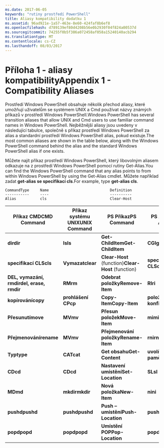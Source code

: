 ```yaml
---
ms.date: 2017-06-05
keywords: "rutiny prostředí PowerShell"
title: Aliasy kompatibility dodatku 1
ms.assetid: 96ad921e-1a57-463e-8e60-424faf8b6ef8
ms.openlocfilehash: d789139ef80d4208b56e0b2930f04f824a00537d
ms.sourcegitcommit: 74255f0b5f386a072458af058a15240140acb294
ms.translationtype: MT
ms.contentlocale: cs-CZ
ms.lasthandoff: 08/03/2017
---
```

# <a name="appendix-1---compatibility-aliases"></a><span data-ttu-id="7f5a0-103">Příloha 1 - aliasy kompatibility</span><span class="sxs-lookup"><span data-stu-id="7f5a0-103">Appendix 1 - Compatibility Aliases</span></span>
<span data-ttu-id="7f5a0-104">Prostředí Windows PowerShell obsahuje několik přechod aliasy, které umožňují uživatelům se systémem UNIX a Cmd používat názvy známých příkazů v prostředí Windows PowerShell.</span><span class="sxs-lookup"><span data-stu-id="7f5a0-104">Windows PowerShell has several transition aliases that allow UNIX and Cmd users to use familiar command names in Windows PowerShell.</span></span> <span data-ttu-id="7f5a0-105">Nejběžnější aliasy jsou uvedeny v následující tabulce, společně s příkaz prostředí Windows PowerShell za alias a standardní prostředí Windows PowerShell alias, pokud existuje.</span><span class="sxs-lookup"><span data-stu-id="7f5a0-105">The most common aliases are shown in the table below, along with the Windows PowerShell command behind the alias and the standard Windows PowerShell alias if one exists.</span></span>

<span data-ttu-id="7f5a0-106">Můžete najít příkaz prostředí Windows PowerShell, který libovolným aliasem odkazuje na z prostředí Windows PowerShell pomocí rutiny Get-Alias.</span><span class="sxs-lookup"><span data-stu-id="7f5a0-106">You can find the Windows PowerShell command that any alias points to from within Windows PowerShell by using the Get-Alias cmdlet.</span></span> <span data-ttu-id="7f5a0-107">Můžete například zadat **get-alias se specifikací cls**.</span><span class="sxs-lookup"><span data-stu-id="7f5a0-107">For example, type **get-alias cls**.</span></span>

```
CommandType     Name                            Definition
-----------     ----                            ----------
Alias           cls                             Clear-Host
```

|<span data-ttu-id="7f5a0-108">Příkaz CMD</span><span class="sxs-lookup"><span data-stu-id="7f5a0-108">CMD Command</span></span>|<span data-ttu-id="7f5a0-109">Příkaz systému UNIX</span><span class="sxs-lookup"><span data-stu-id="7f5a0-109">UNIX Command</span></span>|<span data-ttu-id="7f5a0-110">PS Příkaz</span><span class="sxs-lookup"><span data-stu-id="7f5a0-110">PS Command</span></span>|<span data-ttu-id="7f5a0-111">PS Alias</span><span class="sxs-lookup"><span data-stu-id="7f5a0-111">PS Alias</span></span>|
|---------------|----------------|--------------|------------|
|<span data-ttu-id="7f5a0-112">**dir**</span><span class="sxs-lookup"><span data-stu-id="7f5a0-112">**dir**</span></span>|<span data-ttu-id="7f5a0-113">**ls**</span><span class="sxs-lookup"><span data-stu-id="7f5a0-113">**ls**</span></span>|<span data-ttu-id="7f5a0-114">**Get-ChildItem**</span><span class="sxs-lookup"><span data-stu-id="7f5a0-114">**Get-ChildItem**</span></span>|<span data-ttu-id="7f5a0-115">**CGI**</span><span class="sxs-lookup"><span data-stu-id="7f5a0-115">**gci**</span></span>|
|<span data-ttu-id="7f5a0-116">**specifikací CLS**</span><span class="sxs-lookup"><span data-stu-id="7f5a0-116">**cls**</span></span>|<span data-ttu-id="7f5a0-117">**Vymazat**</span><span class="sxs-lookup"><span data-stu-id="7f5a0-117">**clear**</span></span>|<span data-ttu-id="7f5a0-118">**Clear-Host** (function)</span><span class="sxs-lookup"><span data-stu-id="7f5a0-118">**Clear-Host** (function)</span></span>|<span data-ttu-id="7f5a0-119">**specifikací CLS**</span><span class="sxs-lookup"><span data-stu-id="7f5a0-119">**cls**</span></span>|
|<span data-ttu-id="7f5a0-120">**DEL, vymazání, rmdir**</span><span class="sxs-lookup"><span data-stu-id="7f5a0-120">**del, erase, rmdir**</span></span>|<span data-ttu-id="7f5a0-121">**RM**</span><span class="sxs-lookup"><span data-stu-id="7f5a0-121">**rm**</span></span>|<span data-ttu-id="7f5a0-122">**Odebrat položky**</span><span class="sxs-lookup"><span data-stu-id="7f5a0-122">**Remove-Item**</span></span>|<span data-ttu-id="7f5a0-123">**RI**</span><span class="sxs-lookup"><span data-stu-id="7f5a0-123">**ri**</span></span>|
|<span data-ttu-id="7f5a0-124">**kopírování**</span><span class="sxs-lookup"><span data-stu-id="7f5a0-124">**copy**</span></span>|<span data-ttu-id="7f5a0-125">**prohlášení CP**</span><span class="sxs-lookup"><span data-stu-id="7f5a0-125">**cp**</span></span>|<span data-ttu-id="7f5a0-126">**Copy-Item**</span><span class="sxs-lookup"><span data-stu-id="7f5a0-126">**Copy-Item**</span></span>|<span data-ttu-id="7f5a0-127">**položky konfigurace**</span><span class="sxs-lookup"><span data-stu-id="7f5a0-127">**ci**</span></span>|
|<span data-ttu-id="7f5a0-128">**Přesunutí**</span><span class="sxs-lookup"><span data-stu-id="7f5a0-128">**move**</span></span>|<span data-ttu-id="7f5a0-129">**MV**</span><span class="sxs-lookup"><span data-stu-id="7f5a0-129">**mv**</span></span>|<span data-ttu-id="7f5a0-130">**Přesun položek**</span><span class="sxs-lookup"><span data-stu-id="7f5a0-130">**Move-Item**</span></span>|<span data-ttu-id="7f5a0-131">**mi**</span><span class="sxs-lookup"><span data-stu-id="7f5a0-131">**mi**</span></span>|
|<span data-ttu-id="7f5a0-132">**Přejmenování**</span><span class="sxs-lookup"><span data-stu-id="7f5a0-132">**rename**</span></span>|<span data-ttu-id="7f5a0-133">**MV**</span><span class="sxs-lookup"><span data-stu-id="7f5a0-133">**mv**</span></span>|<span data-ttu-id="7f5a0-134">**Přejmenování položky**</span><span class="sxs-lookup"><span data-stu-id="7f5a0-134">**Rename-Item**</span></span>|<span data-ttu-id="7f5a0-135">**rni**</span><span class="sxs-lookup"><span data-stu-id="7f5a0-135">**rni**</span></span>|
|<span data-ttu-id="7f5a0-136">**Typ**</span><span class="sxs-lookup"><span data-stu-id="7f5a0-136">**type**</span></span>|<span data-ttu-id="7f5a0-137">**CAT**</span><span class="sxs-lookup"><span data-stu-id="7f5a0-137">**cat**</span></span>|<span data-ttu-id="7f5a0-138">**Get obsahu**</span><span class="sxs-lookup"><span data-stu-id="7f5a0-138">**Get-Content**</span></span>|<span data-ttu-id="7f5a0-139">**uvolňování paměti**</span><span class="sxs-lookup"><span data-stu-id="7f5a0-139">**gc**</span></span>|
|<span data-ttu-id="7f5a0-140">**CD**</span><span class="sxs-lookup"><span data-stu-id="7f5a0-140">**cd**</span></span>|<span data-ttu-id="7f5a0-141">**CD**</span><span class="sxs-lookup"><span data-stu-id="7f5a0-141">**cd**</span></span>|<span data-ttu-id="7f5a0-142">**Nastavení umístění**</span><span class="sxs-lookup"><span data-stu-id="7f5a0-142">**Set-Location**</span></span>|<span data-ttu-id="7f5a0-143">**SL**</span><span class="sxs-lookup"><span data-stu-id="7f5a0-143">**sl**</span></span>|
|<span data-ttu-id="7f5a0-144">**MD**</span><span class="sxs-lookup"><span data-stu-id="7f5a0-144">**md**</span></span>|<span data-ttu-id="7f5a0-145">**mkdir**</span><span class="sxs-lookup"><span data-stu-id="7f5a0-145">**mkdir**</span></span>|<span data-ttu-id="7f5a0-146">**Nová položka**</span><span class="sxs-lookup"><span data-stu-id="7f5a0-146">**New-Item**</span></span>|<span data-ttu-id="7f5a0-147">**ni**</span><span class="sxs-lookup"><span data-stu-id="7f5a0-147">**ni**</span></span>|
|<span data-ttu-id="7f5a0-148">**pushd**</span><span class="sxs-lookup"><span data-stu-id="7f5a0-148">**pushd**</span></span>|<span data-ttu-id="7f5a0-149">**pushd**</span><span class="sxs-lookup"><span data-stu-id="7f5a0-149">**pushd**</span></span>|<span data-ttu-id="7f5a0-150">**Push – umístění**</span><span class="sxs-lookup"><span data-stu-id="7f5a0-150">**Push-Location**</span></span>|<span data-ttu-id="7f5a0-151">**pushd**</span><span class="sxs-lookup"><span data-stu-id="7f5a0-151">**pushd**</span></span>|
|<span data-ttu-id="7f5a0-152">**popd**</span><span class="sxs-lookup"><span data-stu-id="7f5a0-152">**popd**</span></span>|<span data-ttu-id="7f5a0-153">**popd**</span><span class="sxs-lookup"><span data-stu-id="7f5a0-153">**popd**</span></span>|<span data-ttu-id="7f5a0-154">**Umístění POP**</span><span class="sxs-lookup"><span data-stu-id="7f5a0-154">**Pop-Location**</span></span>|<span data-ttu-id="7f5a0-155">**popd**</span><span class="sxs-lookup"><span data-stu-id="7f5a0-155">**popd**</span></span>|

